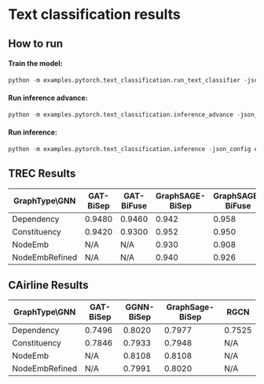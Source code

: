 Text classification results
============

How to run
----------



#### Train the model:
```python
python -m examples.pytorch.text_classification.run_text_classifier -json_config examples/pytorch/text_classification/config/trec/XYZ.json
```

#### Run inference advance:
```python
python -m examples.pytorch.text_classification.inference_advance -json_config examples/pytorch/text_classification/config/trec/XYZ.json
```

#### Run inference:
```python
python -m examples.pytorch.text_classification.inference -json_config examples/pytorch/text_classification/config/trec/XYZ.json
```





TREC Results
-------


| GraphType\GNN  |   GAT-BiSep   |   GAT-BiFuse  |  GraphSAGE-BiSep    | GraphSAGE-BiFuse   |  GGNN-BiSep   | GGNN-BiFuse   | RGCN  | 
| -------------  | ------------- | --------------| ------------------- | -----------------  |-------------- | ------------- | ----- |
| Dependency     |     0.9480    |   0.9460      |         0.942       |      0.958         |      0.954    |     0.9440    | 0.946 |
| Constituency   |     0.9420    |   0.9300      |         0.952       |      0.950         |      0.952    |     0.9400    |       |
| NodeEmb        |      N/A      |    N/A        |         0.930       |      0.908         |               |               |       |
| NodeEmbRefined |      N/A      |    N/A        |         0.940       |      0.926         |               |               |       |



CAirline Results
-------


| GraphType\GNN  |  GAT-BiSep   |  GGNN-BiSep   |GraphSage-BiSep|   RGCN        |
| -------------- | ------------ | ------------- |---------------|---------------|
| Dependency     | 0.7496       | 0.8020        | 0.7977        |    0.7525     |
| Constituency   | 0.7846       | 0.7933        | 0.7948        |    N/A        |
| NodeEmb        | N/A          | 0.8108        | 0.8108        |    N/A        | 
| NodeEmbRefined | N/A          | 0.7991        | 0.8020        |    N/A        |

